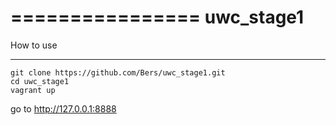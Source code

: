 ================
uwc_stage1
================

How to use
**********


    git clone https://github.com/Bers/uwc_stage1.git
    cd uwc_stage1
    vagrant up


go to http://127.0.0.1:8888
